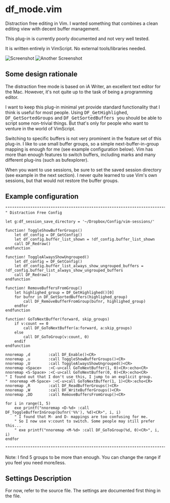 df_mode.vim
===========

Distraction free editing in Vim.
I wanted something that combines a clean editing view with decent buffer management.

This plug-in is currently poorly documented and not very well tested.

It is written entirely in VimScript. No external tools/libraries needed.

![Screenshot](https://raw.github.com/nielsadb/df_mode.vim/master/screenshot.png)
![Another Screenshot](https://raw.github.com/nielsadb/df_mode.vim/master/screenshot2.png)

## Some design rationale

The distraction free mode is based on iA Writer, an excellent text editor for the Mac. However, it's not quite up to the task of being a programming editor.

I want to keep this plug-in minimal yet provide standard functionality that I think is useful for most people. Using <tt>DF_GetHighlighed</tt>, <tt>DF_GetSortedGroups</tt> and <tt>DF_GetSortedBuffers </tt> you should be able to script some non-trivial things. But that's only for people who want to venture in the world of VimScript.

Switching to specific buffers is not very prominent in the feature set of this plug-in. I like to use small buffer groups, so a simple next-buffer-in-group mapping is enough for me (see example configuration below). Vim has more than enough features to switch buffers, including marks and many different plug-ins (such as bufexplorer).

When you want to use sessions, be sure to set the saved session directory (see example in the next section). I never quite learned to use Vim's own sessions, but that would not restore the buffer groups.

## Example configuration

    """""""""""""""""""""""""""""""""""""""""""""""""""""""""""""""""""""""""""""""""
    " Distraction Free Config
    
    let g:df_session_save_directory = '~/Dropbox/Config/vim-sessions/'
    
    function! ToggleShowBufferGroups()
        let df_config = DF_GetConfig()
        let df_config.buffer_list_shown = !df_config.buffer_list_shown
        call DF_Redraw()
    endfunction
    
    function! ToggleAlwaysShowUngrouped()
        let df_config = DF_GetConfig()
        let df_config.buffer_list_always_show_ungrouped_buffers = !df_config.buffer_list_always_show_ungrouped_buffers
        call DF_Redraw()
    endfunction
    
    function! RemoveBuffersFromGroup()
        let highlighed_group = DF_GetHighlighed()[0]
        for bufnr in DF_GetSortedBuffers(highlighed_group)
            call DF_RemoveBufferFromGroup(bufnr, highlighed_group)
        endfor
    endfunction
    
    function! GoToNextBuffer(forward, skip_groups)
        if v:count == 0
            call DF_GoToNextBuffer(a:forward, a:skip_groups)
        else
            call DF_GoToGroup(v:count, 0)
        endif
    endfunction
    
    nnoremap ,d        :call DF_Enable()<CR>
    nnoremap ,u        :call ToggleShowBufferGroups()<CR>
    nnoremap ,U        :call ToggleAlwaysShowUngrouped()<CR>
    nnoremap <Space>   :<C-u>call GoToNextBuffer(1, 0)<CR>:echo<CR>
    nnoremap <S-Space> :<C-u>call GoToNextBuffer(0, 0)<CR>:echo<CR>
    " I found out that I don't use this, I jump to an explicit group.
    " nnoremap <M-Space> :<C-u>call GoToNextBuffer(1, 1)<CR>:echo<CR>
    nnoremap ,R        :call DF_ReadBufferGroups()<CR>
    nnoremap ,W        :call DF_WriteBufferGroups()<CR>
    nnoremap ,DD       :call RemoveBuffersFromGroup()<CR>
    
    for i in range(1, 5)
        exe printf("nnoremap <D-%d> :call DF_ToggleBufferInGroup(bufnr('%%'), %d)<CR>", i, i)
        " I found that M- and D- mappings are too confusing for me.
        " So I now use v:count to switch. Some people may still prefer this...
        " exe printf("nnoremap <M-%d> :call DF_GoToGroup(%d, 0)<CR>", i, i)
    endfor
    
    """""""""""""""""""""""""""""""""""""""""""""""""""""""""""""""""""""""""""""""""

Note: I find 5 groups to be more than enough. You can change the range if you feel you need more/less.

## Settings Description

For now, refer to the source file. The settings are documented first thing in the file.

